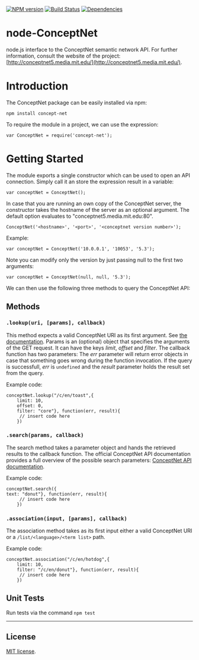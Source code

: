 [![NPM version][npm-image]][npm-url]
[![Build Status][travis-image]][travis-url]
[![Dependencies][dependencies-image]][dependencies-url]

node-ConceptNet
===============

node.js interface to the ConceptNet semantic network API. For further information, consult the website of the project:
[http://conceptnet5.media.mit.edu/](http://conceptnet5.media.mit.edu/).


# Introduction

The ConceptNet package can be easily installed via npm:

```
npm install concept-net
```

To require the module in a project, we can use the expression:

```
var ConceptNet = require('concept-net');
```

# Getting Started

The module exports a single constructor which can be used to open an API connection. Simply call it an store the
expression result in a variable:

```
var conceptNet = ConceptNet();
```

In case that you are running an own copy of the ConceptNet server, the constructor takes the hostname of the
server as an optional argument. The default option evaluates to "conceptnet5.media.mit.edu:80".

```
ConceptNet('<hostname>', '<port>', '<conceptnet version number>');
```

Example:
```
var conceptNet = ConceptNet('10.0.0.1', '10053', '5.3');
```
Note you can modify only the version by just passing null to the first two arguments:

```
var conceptNet = ConceptNet(null, null, '5.3');
```

We can then use the following three methods to query the ConceptNet API:

## Methods

### `.lookup(uri, [params], callback)`

This method expects a valid ConceptNet URI as its first argument. See [the documentation](https://github.com/commonsense/conceptnet5/wiki/URI-hierarchy).
Params is an (optional) object that specifies the arguments of the GET request. It can have the keys *limit*, *offset* and
*filter*. The callback function has two parameters: The *err* parameter will return error objects in case that something goes
wrong during the function invocation. If the query is successfull, *err* is `undefined` and the *result* parameter holds the result set from the query.

Example code:
```
conceptNet.lookup("/c/en/toast",{
	limit: 10,
	offset: 0,
	filter: "core"}, function(err, result){
	 // insert code here
	})
```

### `.search(params, callback)`

The search method takes a parameter object and hands the retrieved results to the callback function.
The official ConceptNet API documentation provides a full overview of the possible search parameters:
[ConceptNet API documentation](https://github.com/commonsense/conceptnet5/wiki/API).

Example code:
```
conceptNet.search({
text: "donut"}, function(err, result){
	 // insert code here
	})
```

### `.association(input, [params], callback)`

The association method takes as its first input either a valid ConceptNet URI or a `/list/<language>/<term list>`
path.

Example code:
```
conceptNet.association("/c/en/hotdog",{
	limit: 10,
	filter: "/c/en/donut"}, function(err, result){
	 // insert code here
	})
```

## Unit Tests

Run tests via the command `npm test`

---
## License

[MIT license](http://opensource.org/licenses/MIT). 

[npm-image]: https://badge.fury.io/js/concept-net.svg
[npm-url]: http://badge.fury.io/js/concept-net

[travis-image]: https://travis-ci.org/Planeshifter/node-concept-net.svg
[travis-url]: https://travis-ci.org/Planeshifter/node-concept-net

[dependencies-image]: http://img.shields.io/david/Planeshifter/node-concept-net.svg
[dependencies-url]: https://david-dm.org/Planeshifter/node-concept-net
